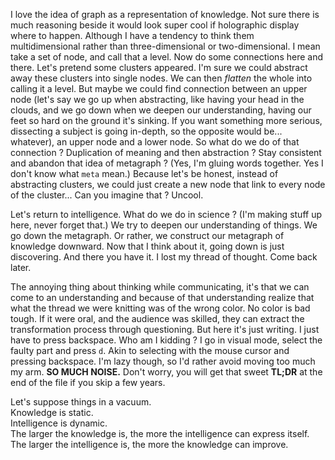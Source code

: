 I love the idea of graph as a representation of knowledge. Not sure there is much reasoning beside it would look super cool if holographic display where to happen. Although I have a tendency to think them multidimensional rather than three-dimensional or two-dimensional. I mean take a set of node, and call that a level. Now do some connections here and there. Let's pretend some clusters appeared. I'm sure we could abstract away these clusters into single nodes. We can then *flatten* the whole into calling it a level. But maybe we could find connection between an upper node (let's say we go up when abstracting, like having your head in the clouds, and we go down when we deepen our understanding, having our feet so hard on the ground it's sinking. If you want something more serious, dissecting a subject is going in-depth, so the opposite would be... whatever), an upper node and a lower node. So what do we do of that connection ? Duplication of meaning and then abstraction ? Stay consistent and abandon that idea of metagraph ? (Yes, I'm gluing words together. Yes I don't know what `meta` mean.) Because let's be honest, instead of abstracting clusters, we could just create a new node that link to every node of the cluster... Can you imagine that ? Uncool.

Let's return to intelligence. What do we do in science ? (I'm making stuff up here, never forget that.) We try to deepen our understanding of things. We go down the metagraph. Or rather, we construct our metagraph of knowledge downward. Now that I think about it, going down is just discovering. And there you have it. I lost my thread of thought. Come back later.

The annoying thing about thinking while communicating, it's that we can come to an understanding and because of that understanding realize that what the thread we were knitting was of the wrong color. No color is bad tough. If it were oral, and the audience was skilled, they can extract the transformation process through questioning. But here it's just writing. I just have to press backspace. Who am I kidding ? I go in visual mode, select the faulty part and press `d`. Akin to selecting with the mouse cursor and pressing backspace. I'm lazy though, so I'd rather avoid moving too much my arm. **SO MUCH NOISE.** Don't worry, you will get that sweet **TL;DR** at the end of the file if you skip a few years.

Let's suppose things in a vacuum.  
Knowledge is static.  
Intelligence is dynamic.  
The larger the knowledge is, the more the intelligence can express itself.  
The larger the intelligence is, the more the knowledge can improve.  
